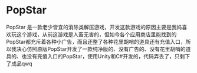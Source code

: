# PopStar
PopStar 是一款老少皆宜的消除类解压游戏，开发这款游戏的原因主要是我妈喜欢玩这个游戏，从前这游戏是人畜无害的，但如今各个应用商店里能找到的PopStar都充斥着各种小广告，而且还整了各种花里胡哨的道具还有充值入口，所以我决心仿照原版PopStar开发了一款纯净版的、没有广告的、没有花里胡哨的道具的、也没有充值入口的PopStar，使用Unity和C#开发的，代码弄丢了，只剩下了成品qwq
